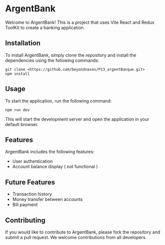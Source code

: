 # ArgentBank

Welcome to ArgentBank! This is a project that uses Vite React and Redux ToolKit to create a banking application.

## Installation

To install ArgentBank, simply clone the repository and install the dependencies using the following commands:

```
git clone <https://github.com/beyondnaxos/P13_argentBanque.git>
npm install

```

## Usage

To start the application, run the following command:

```
npm run dev

```

This will start the development server and open the application in your default browser.

## Features

ArgentBank includes the following features:

- User authentication
- Account balance display ( not functional )


## Future Features
- Transaction history 
- Money transfer between accounts
- Bill payment 

## Contributing

If you would like to contribute to ArgentBank, please fork the repository and submit a pull request. We welcome contributions from all developers.